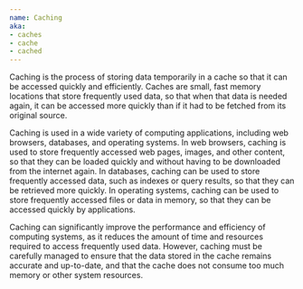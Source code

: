 ```yaml
---
name: Caching
aka:
- caches
- cache
- cached
---
```

Caching is the process of storing data temporarily in a cache so that it can be accessed quickly and efficiently. Caches are small, fast memory locations that store frequently used data, so that when that data is needed again, it can be accessed more quickly than if it had to be fetched from its original source.

Caching is used in a wide variety of computing applications, including web browsers, databases, and operating systems. In web browsers, caching is used to store frequently accessed web pages, images, and other content, so that they can be loaded quickly and without having to be downloaded from the internet again. In databases, caching can be used to store frequently accessed data, such as indexes or query results, so that they can be retrieved more quickly. In operating systems, caching can be used to store frequently accessed files or data in memory, so that they can be accessed quickly by applications.

Caching can significantly improve the performance and efficiency of computing systems, as it reduces the amount of time and resources required to access frequently used data. However, caching must be carefully managed to ensure that the data stored in the cache remains accurate and up-to-date, and that the cache does not consume too much memory or other system resources.